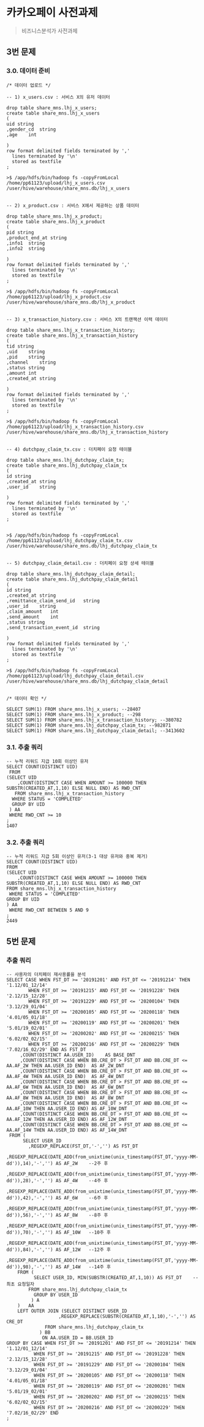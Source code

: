 # 카카오페이 사전과제
> 비즈니스분석가 사전과제


## 3번 문제

### 3.0. 데이터 준비

<pre><code>/* 데이터 업로드 */

-- 1) x_users.csv : 서비스 X의 유저 데이터

drop table share_mns.lhj_x_users;
create table share_mns.lhj_x_users
(
uid string
,gender_cd	string
,age	int

)
row format delimited fields terminated by ','
  lines terminated by '\n'
  stored as textfile
;

>$ /app/hdfs/bin/hadoop fs -copyFromLocal /home/pp61123/upload/lhj_x_users.csv /user/hive/warehouse/share_mns.db/lhj_x_users 


-- 2) x_product.csv : 서비스 X에서 제공하는 상품 데이터

drop table share_mns.lhj_x_product;
create table share_mns.lhj_x_product
(
pid string
,product_end_at	string
,info1	string
,info2	string

)
row format delimited fields terminated by ','
  lines terminated by '\n'
  stored as textfile
;

>$ /app/hdfs/bin/hadoop fs -copyFromLocal /home/pp61123/upload/lhj_x_product.csv /user/hive/warehouse/share_mns.db/lhj_x_product 


-- 3) x_transaction_history.csv : 서비스 X의 트랜잭션 이력 데이터

drop table share_mns.lhj_x_transaction_history;
create table share_mns.lhj_x_transaction_history
(
tid string
,uid	string
,pid	string
,channel	string
,status	string
,amount	int
,created_at	string

)
row format delimited fields terminated by ','
  lines terminated by '\n'
  stored as textfile
;

>$ /app/hdfs/bin/hadoop fs -copyFromLocal /home/pp61123/upload/lhj_x_transaction_history.csv /user/hive/warehouse/share_mns.db/lhj_x_transaction_history 


-- 4) dutchpay_claim_tx.csv : 더치페이 요청 테이블

drop table share_mns.lhj_dutchpay_claim_tx;
create table share_mns.lhj_dutchpay_claim_tx
(
id string
,created_at	string
,user_id	string

)
row format delimited fields terminated by ','
  lines terminated by '\n'
  stored as textfile
;


>$ /app/hdfs/bin/hadoop fs -copyFromLocal /home/pp61123/upload/lhj_dutchpay_claim_tx.csv /user/hive/warehouse/share_mns.db/lhj_dutchpay_claim_tx 


-- 5) dutchpay_claim_detail.csv : 더치페이 요청 상세 테이블

drop table share_mns.lhj_dutchpay_claim_detail;
create table share_mns.lhj_dutchpay_claim_detail
(
id string
,created_at	string
,remittance_claim_send_id	string
,user_id	string
,claim_amount	int
,send_amount	int
,status	string
,send_transaction_event_id	string

)
row format delimited fields terminated by ','
  lines terminated by '\n'
  stored as textfile
;

>$ /app/hdfs/bin/hadoop fs -copyFromLocal /home/pp61123/upload/lhj_dutchpay_claim_detail.csv /user/hive/warehouse/share_mns.db/lhj_dutchpay_claim_detail  


/* 데이터 확인 */

SELECT SUM(1) FROM share_mns.lhj_x_users; --28407
SELECT SUM(1) FROM share_mns.lhj_x_product; --298
SELECT SUM(1) FROM share_mns.lhj_x_transaction_history; --380782
SELECT SUM(1) FROM share_mns.lhj_dutchpay_claim_tx; --982871
SELECT SUM(1) FROM share_mns.lhj_dutchpay_claim_detail; --3413602
</code></pre>


### 3.1. 추출 쿼리
<pre><code>-- 누적 리워드 지급 10회 이상인 유저
SELECT COUNT(DISTINCT UID)
 FROM 
(SELECT UID
	,COUNT(DISTINCT CASE WHEN AMOUNT >= 100000 THEN SUBSTR(CREATED_AT,1,10) ELSE NULL END) AS RWD_CNT
   FROM share_mns.lhj_x_transaction_history
  WHERE STATUS = 'COMPLETED'
  GROUP BY UID
 ) AA
 WHERE RWD_CNT >= 10
;
1407
</code></pre>

### 3.2. 추출 쿼리
<pre><code>-- 누적 리워드 지급 5회 이상인 유저(3-1 대상 유저와 중복 제거)
SELECT COUNT(DISTINCT UID)
FROM 
(SELECT UID
	,COUNT(DISTINCT CASE WHEN AMOUNT >= 100000 THEN SUBSTR(CREATED_AT,1,10) ELSE NULL END) AS RWD_CNT
FROM share_mns.lhj_x_transaction_history
 WHERE STATUS = 'COMPLETED'
GROUP BY UID
) AA
 WHERE RWD_CNT BETWEEN 5 AND 9
;
2449
</code></pre>


## 5번 문제

### 추출 쿼리

<pre><code>-- 사용자의 더치페이 재사용률을 분석
SELECT CASE WHEN FST_DT >= '20191201' AND FST_DT <= '20191214' THEN '1.12/01_12/14'
	    WHEN FST_DT >= '20191215' AND FST_DT <= '20191228' THEN '2.12/15_12/28'
	    WHEN FST_DT >= '20191229' AND FST_DT <= '20200104' THEN '3.12/29_01/04'
	    WHEN FST_DT >= '20200105' AND FST_DT <= '20200118' THEN '4.01/05_01/18'
	    WHEN FST_DT >= '20200119' AND FST_DT <= '20200201' THEN '5.01/19_02/01'
	    WHEN FST_DT >= '20200202' AND FST_DT <= '20200215' THEN '6.02/02_02/15'
	    WHEN FST_DT >= '20200216' AND FST_DT <= '20200229' THEN '7.02/16_02/29' END AS FST_DT
     ,COUNT(DISTINCT AA.USER_ID)	AS BASE_DNT
     ,COUNT(DISTINCT CASE WHEN BB.CRE_DT > FST_DT AND BB.CRE_DT <= AA.AF_2W THEN AA.USER_ID END)  AS AF_2W_DNT
     ,COUNT(DISTINCT CASE WHEN BB.CRE_DT > FST_DT AND BB.CRE_DT <= AA.AF_4W THEN AA.USER_ID END)  AS AF_4W_DNT
     ,COUNT(DISTINCT CASE WHEN BB.CRE_DT > FST_DT AND BB.CRE_DT <= AA.AF_6W THEN AA.USER_ID END)  AS AF_6W_DNT
     ,COUNT(DISTINCT CASE WHEN BB.CRE_DT > FST_DT AND BB.CRE_DT <= AA.AF_8W THEN AA.USER_ID END)  AS AF_8W_DNT
     ,COUNT(DISTINCT CASE WHEN BB.CRE_DT > FST_DT AND BB.CRE_DT <= AA.AF_10W THEN AA.USER_ID END) AS AF_10W_DNT
     ,COUNT(DISTINCT CASE WHEN BB.CRE_DT > FST_DT AND BB.CRE_DT <= AA.AF_12W THEN AA.USER_ID END) AS AF_12W_DNT
     ,COUNT(DISTINCT CASE WHEN BB.CRE_DT > FST_DT AND BB.CRE_DT <= AA.AF_14W THEN AA.USER_ID END) AS AF_14W_DNT
 FROM (
      SELECT USER_ID
	    ,REGEXP_REPLACE(FST_DT,'-','') AS FST_DT
	    ,REGEXP_REPLACE(DATE_ADD(from_unixtime(unix_timestamp(FST_DT,'yyyy-MM-dd')),14),'-','') AS AF_2W	--2주 후
	    ,REGEXP_REPLACE(DATE_ADD(from_unixtime(unix_timestamp(FST_DT,'yyyy-MM-dd')),28),'-','') AS AF_4W	--4주 후
	    ,REGEXP_REPLACE(DATE_ADD(from_unixtime(unix_timestamp(FST_DT,'yyyy-MM-dd')),42),'-','') AS AF_6W	--6주 후
	    ,REGEXP_REPLACE(DATE_ADD(from_unixtime(unix_timestamp(FST_DT,'yyyy-MM-dd')),56),'-','') AS AF_8W	--8주 후
	    ,REGEXP_REPLACE(DATE_ADD(from_unixtime(unix_timestamp(FST_DT,'yyyy-MM-dd')),70),'-','') AS AF_10W	--10주 후
	    ,REGEXP_REPLACE(DATE_ADD(from_unixtime(unix_timestamp(FST_DT,'yyyy-MM-dd')),84),'-','') AS AF_12W	--12주 후
	    ,REGEXP_REPLACE(DATE_ADD(from_unixtime(unix_timestamp(FST_DT,'yyyy-MM-dd')),98),'-','') AS AF_14W	--14주 후
	FROM (
	      SELECT USER_ID, MIN(SUBSTR(CREATED_AT,1,10)) AS FST_DT	--최초 요청일자
		FROM share_mns.lhj_dutchpay_claim_tx
	      GROUP BY USER_ID
	     ) A
	)	AA
	LEFT OUTER JOIN (SELECT DISTINCT USER_ID
			       ,REGEXP_REPLACE(SUBSTR(CREATED_AT,1,10),'-','') AS CRE_DT
			  FROM share_mns.lhj_dutchpay_claim_tx
			) BB
		     ON AA.USER_ID = BB.USER_ID
GROUP BY CASE WHEN FST_DT >= '20191201' AND FST_DT <= '20191214' THEN '1.12/01_12/14'
	      WHEN FST_DT >= '20191215' AND FST_DT <= '20191228' THEN '2.12/15_12/28'
	      WHEN FST_DT >= '20191229' AND FST_DT <= '20200104' THEN '3.12/29_01/04'
	      WHEN FST_DT >= '20200105' AND FST_DT <= '20200118' THEN '4.01/05_01/18'
	      WHEN FST_DT >= '20200119' AND FST_DT <= '20200201' THEN '5.01/19_02/01'
	      WHEN FST_DT >= '20200202' AND FST_DT <= '20200215' THEN '6.02/02_02/15'
	      WHEN FST_DT >= '20200216' AND FST_DT <= '20200229' THEN '7.02/16_02/29' END
;
</code></pre>
